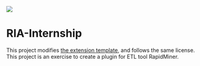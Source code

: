 ![](http://latex.codecogs.com/gif.latex?x=\\frac{-b\\pm\\sqrt{b^2-4ac}}{2a})

# RIA-Internship

This project modifies [the extension template](https://github.com/rapidminer/rapidminer-extension-template), and follows the same license. This project is an exercise to create a plugin for ETL tool RapidMiner.
